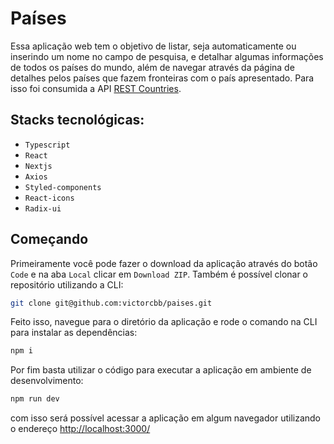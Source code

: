 # Países

Essa aplicação web tem o objetivo de listar, seja automaticamente ou inserindo um nome no campo de pesquisa, e detalhar algumas informações de todos os países do mundo, além de navegar através da página de detalhes pelos países que fazem fronteiras com o país apresentado. Para isso foi consumida a API [REST Countries](https://restcountries.com/#endpoints-code). 

## Stacks tecnológicas:

- `Typescript`
- `React`
- `Nextjs`
- `Axios`
- `Styled-components`
- `React-icons`
- `Radix-ui`

## Começando

Primeiramente você pode fazer o download da aplicação através do botão `Code` e na aba `Local` clicar em `Download ZIP`. 
Também é possível clonar o repositório utilizando a CLI:

```bash
git clone git@github.com:victorcbb/paises.git
```

Feito isso, navegue para o diretório da aplicação e rode o comando na CLI para instalar as dependências:

```bash
npm i
```

Por fim basta utilizar o código para executar a aplicação em ambiente de desenvolvimento: 

```bash
npm run dev
```

com isso será possível acessar a aplicação em algum navegador utilizando o endereço [http://localhost:3000/](http://localhost:3000)
